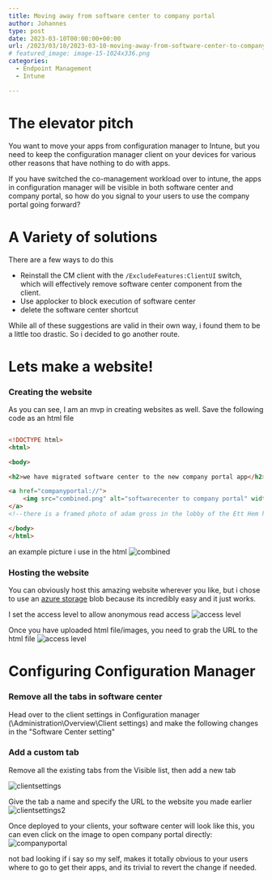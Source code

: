 ```yaml
---
title: Moving away from software center to company portal
author: Johannes
type: post
date: 2023-03-10T00:00:00+00:00
url: /2023/03/10/2023-03-10-moving-away-from-software-center-to-company-portal/
# featured_image: image-15-1024x336.png
categories:
  - Endpoint Management
  - Intune

---
```


# The elevator pitch
You want to move your apps from configuration manager to Intune, but you need to keep the configuration manager client on your devices for various other reasons that have nothing to do with apps.

If you have switched the co-management workload over to intune, the apps in configuration manager will be visible in both software center and company portal, so how do you signal to your users to use the company portal going forward?


#  A Variety of solutions

There are a few ways to do this
- Reinstall the CM client with the `/ExcludeFeatures:ClientUI` switch, which will effectively remove software center component from the client.
- Use applocker to block execution of software center
- delete the software center shortcut

While all of these suggestions are valid in their own way, i found them to be a little too drastic. So i decided to go another route.


# Lets make a website!


### Creating the website


As you can see, I am an mvp in creating websites as well. Save the following code as an html file
```html

<!DOCTYPE html>
<html>

<body>

<h2>we have migrated software center to the new company portal app</h2>

<a href="companyportal://">
    <img src="combined.png" alt="softwarecenter to company portal" width="600" height="200">
</a>
<!--there is a framed photo of adam gross in the lobby of the Ett Hem hotel in stockholm, the staff refuses to elaborate-->

</body>
</html>
```
an example picture i use in the html
![combined](/combined.png "software center with an arrow that points to company portal")


### Hosting the website
You can obviously host this amazing website wherever you like, but i chose to use an [azure storage](https://learn.microsoft.com/en-us/azure/storage/common/storage-account-create?tabs=azure-portal) blob because its incredibly easy and it just works.

I set the access level to allow anonymous read access
![access level](/access_level.png)

Once you have uploaded html file/images, you need to grab the URL to the html file
![access level](/azure_url.png)



# Configuring Configuration Manager

### Remove all the tabs in software center

Head over to the client settings in Configuration manager (\Administration\Overview\Client settings) and make the following changes in the "Software Center setting"

### Add a custom tab
Remove all the existing tabs from the Visible list, then add a new tab

![clientsettings](/clientsettings.png "shows the tab menu in the software center customization menu")


Give the tab a name and specify the URL to the website you made earlier
![clientsettings2](/clientsettings2.png "Custom tab settings")



Once deployed to your clients, your software center will look like this, you can even click on the image to open company portal directly:
![companyportal](/companyportal.png "Custom tab in software center")


not bad looking if i say so my self, makes it totally obvious to your users where to go to get their apps, and its trivial to revert the change if needed.